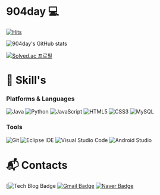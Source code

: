 # 904day 💻

[![Hits](https://hits.seeyoufarm.com/api/count/incr/badge.svg?url=https%3A%2F%2Fgithub.com%2F904day&count_bg=%23FE7373&title_bg=%23FF0000&icon=&icon_color=%23E87C7C&title=hits&edge_flat=false)](https://hits.seeyoufarm.com)

![904day's GitHub stats](https://github-readme-stats.vercel.app/api?username=904day&show_icons=true&theme=radical)


[![Solved.ac
프로필](http://mazassumnida.wtf/api/v2/generate_badge?boj=tjgus9650)](https://solved.ac/tjgus9650)


# 🦾 Skill's
### Platforms & Languages
![Java](https://img.shields.io/badge/Java-007396.svg?&style=for-the-badge&logo=Java&logoColor=white)
![Python](https://img.shields.io/badge/Python-3776AB.svg?&style=for-the-badge&logo=Python&logoColor=white)
![JavaScript](https://img.shields.io/badge/JavaScript-F7DF1E.svg?&style=for-the-badge&logo=JavaScript&logoColor=white)
![HTML5](https://img.shields.io/badge/HTML5-E34F26.svg?&style=for-the-badge&logo=HTML5&logoColor=white)
![CSS3](https://img.shields.io/badge/CSS3-1572B6.svg?&style=for-the-badge&logo=CSS3&logoColor=white)
![MySQL](https://img.shields.io/badge/MySQL-4479A1.svg?&style=for-the-badge&logo=MySQL&logoColor=white)


### Tools
![Git](https://img.shields.io/badge/Git-F05032.svg?&style=for-the-badge&logo=Git&logoColor=white)
![Eclipse IDE](https://img.shields.io/badge/Eclipse%20IDE-2C2255.svg?&style=for-the-badge&logo=Eclipse%20IDE&logoColor=white)
![Visual Studio Code](https://img.shields.io/badge/Visual%20Studio%20Code-007ACC.svg?&style=for-the-badge&logo=Visual%20Studio%20Code&logoColor=white)
![Android Studio](https://img.shields.io/badge/Android%20Studio-3DDC84.svg?&style=for-the-badge&logo=Android%20Studio&logoColor=white)

 
# :mailbox_with_mail: Contacts
[![Tech Blog Badge](http://img.shields.io/badge/-Tech%20blog-black?style=flat-square&logo=github&link=https:///)
[![Gmail Badge](https://img.shields.io/badge/Gmail-d14836?style=flat-square&logo=Gmail&logoColor=white&link=mailto:tjgus9650@gmail.com)](mailto:tjgus9650@gmail.com)
[![Naver Badge](https://img.shields.io/badge/Naver-03C75A?style=flat-square&logo=Naver&logoColor=white&link=mailto:tjgus9650@naver.com)](mailto:tjgus9650@naver.com)
